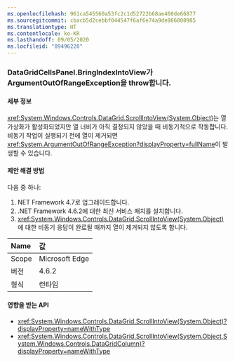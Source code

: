 ```yaml
---
ms.openlocfilehash: 961ca545560a53fc2c1d52722b68ae460de66877
ms.sourcegitcommit: cbacb5d2cebbf044547f6af6e74a9de866800985
ms.translationtype: HT
ms.contentlocale: ko-KR
ms.lasthandoff: 09/05/2020
ms.locfileid: "89496220"
---
```

### <a name="datagridcellspanelbringindexintoview-throws-argumentoutofrangeexception"></a>DataGridCellsPanel.BringIndexIntoView가 ArgumentOutOfRangeException을 throw합니다.

#### <a name="details"></a>세부 정보

<xref:System.Windows.Controls.DataGrid.ScrollIntoView(System.Object)>는 열 가상화가 활성화되었지만 열 너비가 아직 결정되지 않았을 때 비동기적으로 작동합니다.  비동기 작업이 실행되기 전에 열이 제거되면 <xref:System.ArgumentOutOfRangeException?displayProperty=fullName>이 발생할 수 있습니다.

#### <a name="suggestion"></a>제안 해결 방법

다음 중 하나:<ol><li>NET Framework 4.7로 업그레이드합니다.</li><li>.NET Framework 4.6.2에 대한 최신 서비스 패치를 설치합니다.</li><li><xref:System.Windows.Controls.DataGrid.ScrollIntoView(System.Object)>에 대한 비동기 응답이 완료될 때까지 열이 제거되지 않도록 합니다.</li></ol>

| Name    | 값       |
|:--------|:------------|
| Scope   |Microsoft Edge|
|버전|4.6.2|
|형식|런타임|

#### <a name="affected-apis"></a>영향을 받는 API

- <xref:System.Windows.Controls.DataGrid.ScrollIntoView(System.Object)?displayProperty=nameWithType>
- <xref:System.Windows.Controls.DataGrid.ScrollIntoView(System.Object,System.Windows.Controls.DataGridColumn)?displayProperty=nameWithType>

<!--

#### Affected APIs

- `M:System.Windows.Controls.DataGrid.ScrollIntoView(System.Object)`
- `M:System.Windows.Controls.DataGrid.ScrollIntoView(System.Object,System.Windows.Controls.DataGridColumn)`

-->
